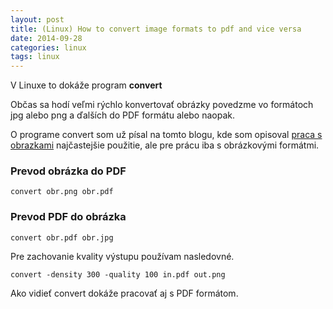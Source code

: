 ```yaml
---
layout: post
title: (Linux) How to convert image formats to pdf and vice versa
date: 2014-09-28
categories: linux
tags: linux
---
```



 V Linuxe to dokáže program **convert**

Občas sa hodí veľmi rýchlo konvertovať obrázky povedzme vo formátoch jpg alebo png
 a ďalších do PDF formátu alebo naopak.

O programe convert som už písal na tomto blogu, kde som opisoval [praca s obrazkami](TODO) 
najčastejšie použitie, ale pre prácu iba s obrázkovými formátmi.


### Prevod obrázka do PDF
 
`convert obr.png obr.pdf`

### Prevod PDF do obrázka

`convert obr.pdf obr.jpg`

Pre zachovanie kvality výstupu používam nasledovné.

`convert -density 300 -quality 100 in.pdf out.png`

Ako vidieť convert dokáže pracovať aj s PDF formátom. 
